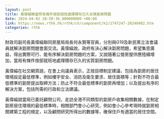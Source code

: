 ```yaml
---
layout: post
title: 黃偉綸稱當局有條件按部就班處理積存已久劣質劏房問題
date: 2024-04-02 20:50:36.000000000 +08:00
link: https://news.rthk.hk/rthk/ch/component/k2/1747247-20240402.htm
categories: rthk
---
```


財政司副司長黃偉綸聯同房屋局局長何永賢等官員，分別與G19及新民黨立法會議員就解決劏房問題會面交流。黃偉綸說，政府有決心解決劏房問題，希望集思廣益，得出實際可行、能有序解決劏房問題的方案，又說隨著公營房屋供應陸續增加，當局有條件按部就班地處理積存已久的劣質劏房問題。

黃偉綸在社交網頁說，在會上向議員表示，正按目標制定建議，包括為劏房的居住環境設定最低標準，例如樓宇安全、消防及衛生要求、居住面積等；針對不符合最低標準的劏房提出取締方法；防止不符合最低標準的劏房再增加；以及提出有序的解決方案，包括所需的行政和立法建議。

黃偉綸說當局已委託顧問公司，走訪全港不同類型的劏房戶收集相關數據，在制定劏房居住環境的最低標準時，相關部門會小心研究，例如會小心參考現時就劏房相關建築工程的規定，以及顧問研究所得出的數據等，確保住戶有適當的居住空間。
